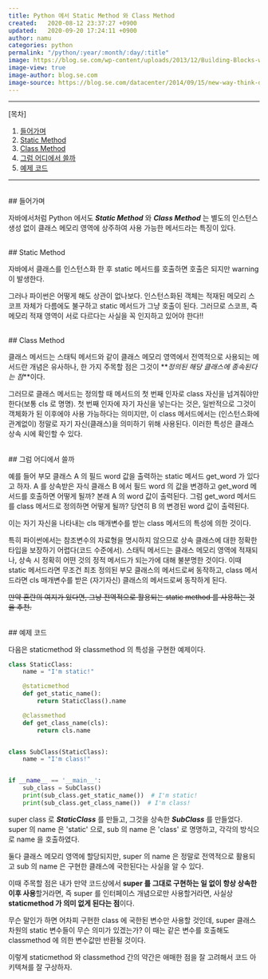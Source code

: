 ```yaml
---
title: Python 에서 Static Method 와 Class Method
created:   2020-08-12 23:37:27 +0900
updated:   2020-09-20 17:24:11 +0900
author: namu
categories: python
permalink: "/python/:year/:month/:day/:title"
image: https://blog.se.com/wp-content/uploads/2013/12/Building-Blocks-with-Legos.jpg
image-view: true
image-author: blog.se.com
image-source: https://blog.se.com/datacenter/2014/09/15/new-way-think-data-center-design-optimizing-data-center-like-box-legos/
---
```



---

[목차]

1. [들어가며](#들어가며)
2. [Static Method](#static-method)
3. [Class Method](#class-method)
4. [그럼 어디에서 쓸까](#그럼-어디에서-쓸까)
5. [예제 코드](#예제-코드)

---

<br>
## 들어가며

자바에서처럼 Python 에서도 **_Static Method_** 와 **_Class Method_** 는
별도의 인스턴스 생성 없이 클래스 메모리 영역에 상주하여 사용 가능한 메서드라는 특징이 있다.

<br>
## Static Method

자바에서 클래스를 인스턴스화 한 후 static 메서드를 호출하면 호출은 되지만 warning 이 발생한다.

그러나 파이썬은 어떻게 해도 상관이 없나보다.
인스턴스화된 객체는 적재된 메모리 스코프 자체가 다름에도 불구하고 static 메서드가 그냥 호출이 된다.
그러므로 스코프, 즉 메모리 적재 영역이 서로 다르다는 사실을 꼭 인지하고 있어야 한다!!

<br>
## Class Method

클래스 메서드는 스태틱 메서드와 같이 클래스 메모리 영역에서 전역적으로 사용되는 메서드란 개념은 유사하나,
한 가지 주목할 점은 그것이 **_정의된 해당 클래스에 종속된다는 점_**이다.

그러므로 클래스 메서드는 정의할 때 메서드의 첫 번째 인자로 class 자신을 넘겨줘야만 한다(보통 cls 로 명명).
첫 번째 인자에 자기 자신을 넣는다는 것은, 일반적으로 그것이 객체화가 된 이후에야 사용 가능하다는 의미지만,
이 class 메서드에서는 (인스턴스화에 관계없이) 정말로 자기 자신(클래스)을 의미하기 위해 사용된다.
이러한 특성은 클래스 상속 시에 확인할 수 있다.

<br>
## 그럼 어디에서 쓸까

예를 들어 부모 클래스 A 의 필드 word 값을 출력하는 static 메서드 get_word 가 있다고 하자.
A 를 상속받은 자식 클래스 B 에서 필드 word 의 값을 변경하고 get_word 메서드를 호출하면 어떻게 될까?
본래 A 의 word 값이 출력된다.
그럼 get_word 메서드를 class 메서드로 정의하면 어떻게 될까?
당연히 B 의 변경된 word 값이 출력된다.

이는 자기 자신을 나타내는 cls 매개변수를 받는 class 메서드의 특성에 의한 것이다.

특히 파이썬에서는 참조변수의 자료형을 명시하지 않으므로 상속 클래스에 대한 정확한 타입을 보장하기 어렵다(코드 수준에서).
스태틱 메서드는 클래스 메모리 영역에 적재되나, 상속 시 정확히 어떤 것의 정적 메서드가 되는가에 대해 불분명한 것이다.
이때 static 메서드라면 무조건 최초 정의된 부모 클래스의 메서드로써 동작하고,
class 메서드라면 cls 매개변수를 받은 (자기자신) 클래스의 메서드로써 동작하게 된다.

<del>만약 혼란의 여지가 있다면, 그냥 전역적으로 활용되는 static method 를 사용하는 것을 추천.</del>

<br>
## 예제 코드

다음은 staticmethod 와 classmethod 의 특성을 구현한 예제이다.

```python
class StaticClass:
    name = "I'm static!"

    @staticmethod
    def get_static_name():
        return StaticClass().name

    @classmethod
    def get_class_name(cls):
        return cls.name


class SubClass(StaticClass):
    name = "I'm class!"


if __name__ == '__main__':
    sub_class = SubClass()
    print(sub_class.get_static_name())  # I'm static!
    print(sub_class.get_class_name())  # I'm class!
```

super class 로 **_StaticClass_** 를 만들고, 그것을 상속한 **_SubClass_** 를 만들었다.
super 의 name 은 'static' 으로, sub 의 name 은 'class' 로 명명하고, 각각의 방식으로 name 을 호출하였다.

둘다 클래스 메모리 영역에 할당되지만, super 의 name 은 정말로 전역적으로 활용되고
sub 의 name 은 구현한 클래스에 국한된다는 사실을 알 수 있다.

이때 주목할 점은 내가 만약 코드상에서 **super 를 그대로 구현하는 일 없이 항상 상속한 이후 사용**할거라면,
즉 super 를 인터페이스 개념으로만 사용할거라면, 사실상 **staticmethod 가 의미 없게 된다는 점**이다.

무슨 말인가 하면 어차피 구현한 class 에 국한된 변수만 사용할 것인데,
super 클래스 차원의 static 변수들이 무슨 의미가 있겠는가? 이 때는 같은 변수를 호출해도 classmethod 에 의한 변수값만 반환될 것이다.

이렇게 staticmethod 와 classmethod 간의 약간은 애매한 점을 잘 고려해서 코드 아키텍쳐를 잘 구상하자.

